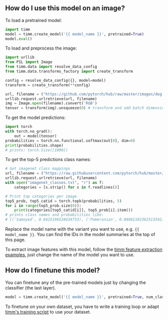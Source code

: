 ## How do I use this model on an image?
To load a pretrained model:

```python
import timm
model = timm.create_model('{{ model_name }}', pretrained=True)
model.eval()
```

To load and preprocess the image:
```python 
import urllib
from PIL import Image
from timm.data import resolve_data_config
from timm.data.transforms_factory import create_transform

config = resolve_data_config({}, model=model)
transform = create_transform(**config)

url, filename = ("https://github.com/pytorch/hub/raw/master/images/dog.jpg", "dog.jpg")
urllib.request.urlretrieve(url, filename)
img = Image.open(filename).convert('RGB')
tensor = transform(img).unsqueeze(0) # transform and add batch dimension
```

To get the model predictions:
```python
import torch
with torch.no_grad():
    out = model(tensor)
probabilities = torch.nn.functional.softmax(out[0], dim=0)
print(probabilities.shape)
# prints: torch.Size([1000])
```

To get the top-5 predictions class names:
```python
# Get imagenet class mappings
url, filename = ("https://raw.githubusercontent.com/pytorch/hub/master/imagenet_classes.txt", "imagenet_classes.txt")
urllib.request.urlretrieve(url, filename) 
with open("imagenet_classes.txt", "r") as f:
    categories = [s.strip() for s in f.readlines()]

# Print top categories per image
top5_prob, top5_catid = torch.topk(probabilities, 5)
for i in range(top5_prob.size(0)):
    print(categories[top5_catid[i]], top5_prob[i].item())
# prints class names and probabilities like:
# [('Samoyed', 0.6425196528434753), ('Pomeranian', 0.04062102362513542), ('keeshond', 0.03186424449086189), ('white wolf', 0.01739676296710968), ('Eskimo dog', 0.011717947199940681)]
```

Replace the model name with the variant you want to use, e.g. `{{ model_name }}`. You can find the IDs in the model summaries at the top of this page.

To extract image features with this model, follow the [timm feature extraction examples](https://rwightman.github.io/pytorch-image-models/feature_extraction/), just change the name of the model you want to use.

## How do I finetune this model?
You can finetune any of the pre-trained models just by changing the classifier (the last layer).
```python
model = timm.create_model('{{ model_name }}', pretrained=True, num_classes=NUM_FINETUNE_CLASSES)
```
To finetune on your own dataset, you have to write a training loop or adapt [timm's training
script](https://github.com/rwightman/pytorch-image-models/blob/master/train.py) to use your dataset.
